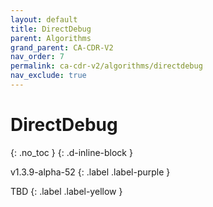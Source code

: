 ```yaml
---
layout: default
title: DirectDebug
parent: Algorithms
grand_parent: CA-CDR-V2
nav_order: 7
permalink: ca-cdr-v2/algorithms/directdebug
nav_exclude: true
---
```


# DirectDebug
{: .no_toc }
{: .d-inline-block }

<span style = "text-transform: lowercase">v1.3.9-alpha-52</span>
{: .label .label-purple }

TBD
{: .label .label-yellow }